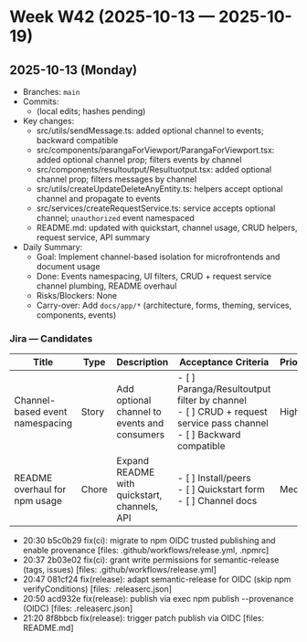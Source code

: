 # Week W42 (2025-10-13 — 2025-10-19)

## 2025-10-13 (Monday)

- Branches: `main`
- Commits:
  - (local edits; hashes pending)
- Key changes:
  - src/utils/sendMessage.ts: added optional channel to events; backward compatible
  - src/components/parangaForViewport/ParangaForViewport.tsx: added optional channel prop; filters events by channel
  - src/components/resultoutput/Resultuotput.tsx: added optional channel prop; filters messages by channel
  - src/utils/createUpdateDeleteAnyEntity.ts: helpers accept optional channel and propagate to events
  - src/services/createRequestService.ts: service accepts optional channel; `unauthorized` event namespaced
  - README.md: updated with quickstart, channel usage, CRUD helpers, request service, API summary
- Daily Summary:
  - Goal: Implement channel-based isolation for microfrontends and document usage
  - Done: Events namespacing, UI filters, CRUD + request service channel plumbing, README overhaul
  - Risks/Blockers: None
  - Carry-over: Add `docs/app/*` (architecture, forms, theming, services, components, events)

### Jira — Candidates

| Title                           | Type  | Description                                  | Acceptance Criteria                                                                                                    | Priority | Est. |
| ------------------------------- | ----- | -------------------------------------------- | ---------------------------------------------------------------------------------------------------------------------- | -------- | ---- |
| Channel-based event namespacing | Story | Add optional channel to events and consumers | - [ ] Paranga/Resultoutput filter by channel<br>- [ ] CRUD + request service pass channel<br>- [ ] Backward compatible | High     | S    |
| README overhaul for npm usage   | Chore | Expand README with quickstart, channels, API | - [ ] Install/peers<br>- [ ] Quickstart form<br>- [ ] Channel docs                                                     | Med      | S    |
- 20:30 b5c0b29 fix(ci): migrate to npm OIDC trusted publishing and enable provenance [files: .github/workflows/release.yml, .npmrc]
- 20:37 2b03e02 fix(ci): grant write permissions for semantic-release (tags, issues) [files: .github/workflows/release.yml]
- 20:47 081cf24 fix(release): adapt semantic-release for OIDC (skip npm verifyConditions) [files: .releaserc.json]
- 20:50 acd932e fix(release): publish via exec npm publish --provenance (OIDC) [files: .releaserc.json]
- 21:20 8f8bbcb fix(release): trigger patch publish via OIDC [files: README.md]
